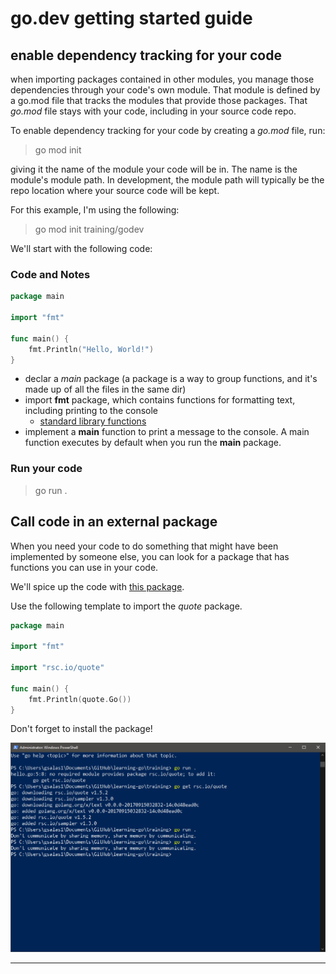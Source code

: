 # go.dev getting started guide

## enable dependency tracking for your code

when importing packages contained in other modules, you manage those dependencies through your code's own module. That module is defined by a go.mod file that tracks the modules that provide those packages. That *go.mod* file stays with your code, including in your source code repo.

To enable dependency tracking for your code by creating a *go.mod* file, run:

> go mod init

giving it the name of the module your code will be in. The name is the module's module path. In development, the module path will typically be the repo location where your source code will be kept.

For this example, I'm using the following:

> go mod init training/godev

We'll start with the following code:

### Code and Notes

```go
package main

import "fmt"

func main() {
    fmt.Println("Hello, World!")
}
```

* declar a *main* package (a package is a way to group functions, and it's made up of all the files in the same dir)
* import **fmt** package, which contains functions for formatting text, including printing to the console
    + [standard library functions](https://pkg.go.dev/std)
* implement a **main** function to print a message to the console. A main function executes by default when you run the **main** package.

### Run your code

> go run .

## Call code in an external package

When you need your code to do something that might have been implemented by someone else, you can look for a package that has functions you can use in your code.

We'll spice up the code with [this package](https://pkg.go.dev/rsc.io/quote/v4).

Use the following template to import the *quote* package.

```go
package main

import "fmt"

import "rsc.io/quote"

func main() {
    fmt.Println(quote.Go())
}
```

Don't forget to install the package!

![Using the quote package](../img/Screenshot-2024-04-18-200210.png)

---
